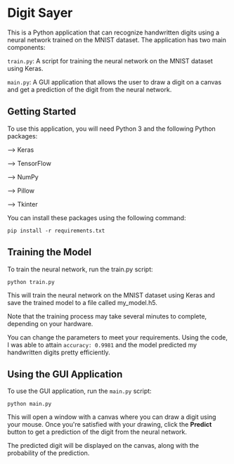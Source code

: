 # Digit Sayer
This is a Python application that can recognize handwritten digits using a neural network trained on the MNIST dataset. The application has two main components:

`train.py`: A script for training the neural network on the MNIST dataset using Keras.

`main.py`: A GUI application that allows the user to draw a digit on a canvas and get a prediction of the digit from the neural network.

## Getting Started
To use this application, you will need Python 3 and the following Python packages:

--> Keras

--> TensorFlow

--> NumPy

--> Pillow

--> Tkinter

You can install these packages using the following command:

`pip install -r requirements.txt`

## Training the Model

To train the neural network, run the train.py script:

`python train.py`

This will train the neural network on the MNIST dataset using Keras and save the trained model to a file called my_model.h5.

Note that the training process may take several minutes to complete, depending on your hardware.

You can change the parameters to meet your requirements.
Using the code, I was able to attain `accuracy: 0.9981` and the model predicted my handwritten digits pretty efficiently. 

## Using the GUI Application

To use the GUI application, run the `main.py` script:

`python main.py`

This will open a window with a canvas where you can draw a digit using your mouse. Once you're satisfied with your drawing, click the **Predict** button to get a prediction of the digit from the neural network.

The predicted digit will be displayed on the canvas, along with the probability of the prediction.
